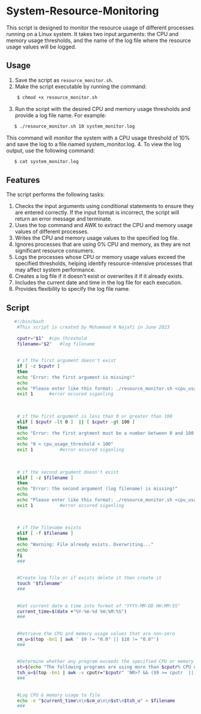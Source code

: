 # System-Resource-Monitoring
This script is designed to monitor the resource usage of different processes running on a Linux system. It takes two input arguments: the CPU and memory usage thresholds, and the name of the log file where the resource usage values will be logged.

## Usage
1. Save the script as `resource_monitor.sh`.
2. Make the script executable by running the command:
```bash
    $ chmod +x resource_monitor.sh
```
3. Run the script with the desired CPU and memory usage thresholds and provide a log file name. For example:
```bash
   $ ./resource_monitor.sh 10 system_monitor.log
```
This command will monitor the system with a CPU usage threshold of 10% and save the log to a file named system_monitor.log.
4. To view the log output, use the following command:
```bash
   $ cat system_monitor.log
```

## Features
The script performs the following tasks:

1. Checks the input arguments using conditional statements to ensure they are entered correctly. If the input format is incorrect, the script will return an error message and terminate.
2. Uses the top command and AWK to extract the CPU and memory usage values of different processes.
3. Writes the CPU and memory usage values to the specified log file.
3. Ignores processes that are using 0% CPU and memory, as they are not significant resource consumers.
4. Logs the processes whose CPU or memory usage values exceed the specified thresholds, helping identify resource-intensive processes that may affect system performance.
5. Creates a log file if it doesn't exist or overwrites it if it already exists.
6. Includes the current date and time in the log file for each execution.
7. Provides flexibility to specify the log file name.

## Script
```bash
   #!/bin/bash
	#This script is created by Mohammad H Najafi in June 2023
	
	cputr="$1"	#cpu threshold
	filename="$2"	#log filename
	
	
	# if the first argument doesn't exist
	if [ -z $cputr ]
	then 
	echo "Error: the first argument is missing!"
	echo
	echo "Please enter like this format: ./resource_monitor.sh <cpu_usage_threshold> <log_file>"
	exit 1 		#error occured siganling
	
	
	
	# if the first argument is less than 0 or greater than 100
	elif [ $cputr -lt 0 ]  || [ $cputr -gt 100 ]
	then
	echo "Error: the first argtment must be a number between 0 and 100."
	echo
	echo "0 < cpu_usage_threshold < 100"
	exit 1          #error occured siganling
	
	
	
	# if the second argument doesn't exist
	elif [ -z $filename ]
	then 
	echo "Error: the second argument (log filename) is missing!"
	echo
	echo "Please enter like this format: ./resource_monitor.sh <cpu_usage_threshold> <log_file>"
	exit 1          #error occured siganling
	
	
	
	# if the filename exists
	elif [ -f $filename ]
	then 
	echo "Warning: File already exists. Overwriting..."
	echo
	fi
	###
	
	
	#Create log file or if exists delete it then create it
	touch "$filename"
	###
	
	
	#Get current date & time into format of "YYYY-MM-DD HH:MM:SS"
	current_time=$(date +"%Y-%m-%d %H:%M:%S")
	###
	
	
	#Retrieve the CPU and memory usage values that are non-zero
	cm_u=$(top -bn1 | awk ' $9 != "0.0" || $10 != "0.0"')
	###
	
	
	#Determine whether any program exceeds the specified CPU or memory usage threshold
	st=$(echo "The following programs are using more than $cputr% CPU or memory: ")
	tsh_u=$(top -bn1 | awk -v cputr="$cputr" 'NR>7 && ($9 >= cputr  || $10 >= cputr) {for (i=12; i<=NF; i++) printf("%s ", $i); printf("\n")}')
	###
	
	
	#Log CPU & memory usage to file
	echo -e "$current_time\n\n$cm_u\n\n$st\n$tsh_u" > $filename
	###
```